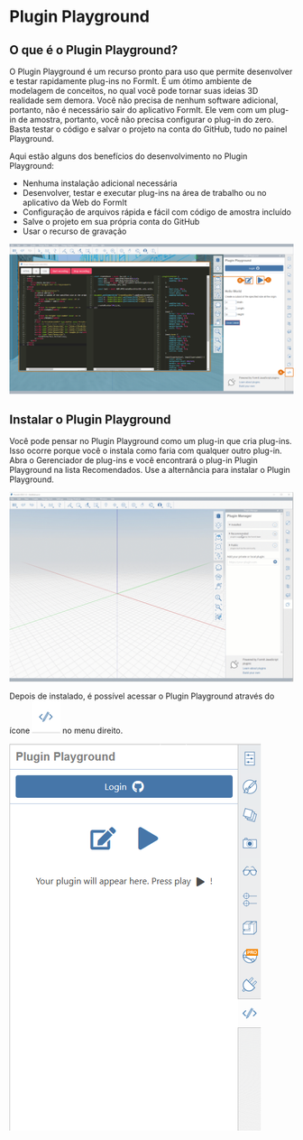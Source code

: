 # Plugin Playground

## O que é o Plugin Playground?

O Plugin Playground é um recurso pronto para uso que permite desenvolver e testar rapidamente plug-ins no FormIt. É um ótimo ambiente de modelagem de conceitos, no qual você pode tornar suas ideias 3D realidade sem demora. Você não precisa de nenhum software adicional, portanto, não é necessário sair do aplicativo FormIt. Ele vem com um plug-in de amostra, portanto, você não precisa configurar o plug-in do zero. Basta testar o código e salvar o projeto na conta do GitHub, tudo no painel Playground.

Aqui estão alguns dos benefícios do desenvolvimento no Plugin Playground:

* Nenhuma instalação adicional necessária
* Desenvolver, testar e executar plug-ins na área de trabalho ou no aplicativo da Web do FormIt
* Configuração de arquivos rápida e fácil com código de amostra incluído
* Salve o projeto em sua própria conta do GitHub
* Usar o recurso de gravação

![](<../../../.gitbook/assets/14 (3) (1).png>)

## Instalar o Plugin Playground

Você pode pensar no Plugin Playground como um plug-in que cria plug-ins. Isso ocorre porque você o instala como faria com qualquer outro plug-in. Abra o Gerenciador de plug-ins e você encontrará o plug-in Plugin Playground na lista Recomendados. Use a alternância para instalar o Plugin Playground.

![](<../../../.gitbook/assets/01-install playgground formit.gif>)

Depois de instalado, é possível acessar o Plugin Playground através do ícone ![](<../../../.gitbook/assets/image (25).png>) no menu direito.

![](<../../../.gitbook/assets/image (53) (1) (1) (1).png>)
